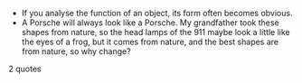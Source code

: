  - If you analyse the function of an object, its form often becomes obvious.
 - A Porsche will always look like a Porsche. My grandfather took these shapes from nature, so the head lamps of the 911 maybe look a little like the eyes of a frog, but it comes from nature, and the best shapes are from nature, so why change?

2 quotes